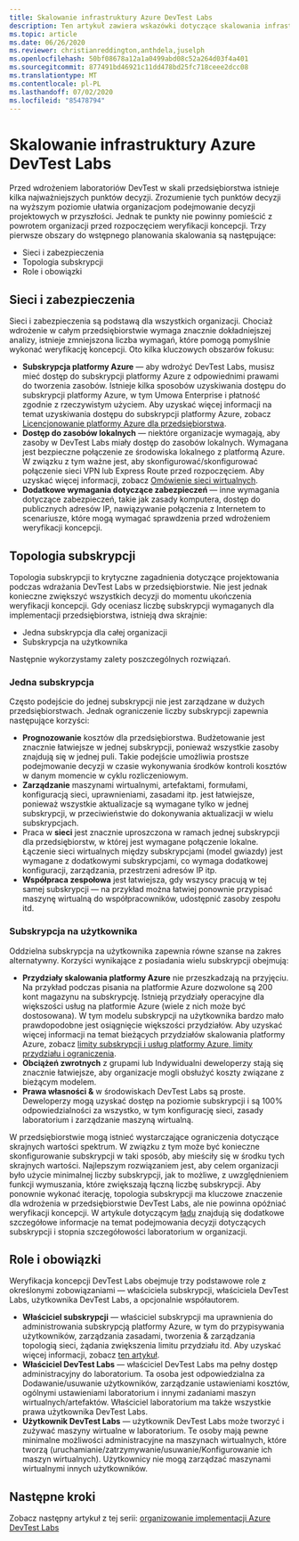 ```yaml
---
title: Skalowanie infrastruktury Azure DevTest Labs
description: Ten artykuł zawiera wskazówki dotyczące skalowania infrastruktury Azure DevTest Labs.
ms.topic: article
ms.date: 06/26/2020
ms.reviewer: christianreddington,anthdela,juselph
ms.openlocfilehash: 50bf08678a12a1a0499abd08c52a264d03f4a401
ms.sourcegitcommit: 877491bd46921c11dd478bd25fc718ceee2dcc08
ms.translationtype: MT
ms.contentlocale: pl-PL
ms.lasthandoff: 07/02/2020
ms.locfileid: "85478794"
---
```

# <a name="scale-up-your-azure-devtest-labs-infrastructure"></a>Skalowanie infrastruktury Azure DevTest Labs
Przed wdrożeniem laboratoriów DevTest w skali przedsiębiorstwa istnieje kilka najważniejszych punktów decyzji. Zrozumienie tych punktów decyzji na wyższym poziomie ułatwia organizacjom podejmowanie decyzji projektowych w przyszłości. Jednak te punkty nie powinny pomieścić z powrotem organizacji przed rozpoczęciem weryfikacji koncepcji. Trzy pierwsze obszary do wstępnego planowania skalowania są następujące:

- Sieci i zabezpieczenia
- Topologia subskrypcji
- Role i obowiązki

## <a name="networking-and-security"></a>Sieci i zabezpieczenia
Sieci i zabezpieczenia są podstawą dla wszystkich organizacji. Chociaż wdrożenie w całym przedsiębiorstwie wymaga znacznie dokładniejszej analizy, istnieje zmniejszona liczba wymagań, które pomogą pomyślnie wykonać weryfikację koncepcji. Oto kilka kluczowych obszarów fokusu:

- **Subskrypcja platformy Azure** — aby wdrożyć DevTest Labs, musisz mieć dostęp do subskrypcji platformy Azure z odpowiednimi prawami do tworzenia zasobów. Istnieje kilka sposobów uzyskiwania dostępu do subskrypcji platformy Azure, w tym Umowa Enterprise i płatność zgodnie z rzeczywistym użyciem. Aby uzyskać więcej informacji na temat uzyskiwania dostępu do subskrypcji platformy Azure, zobacz [Licencjonowanie platformy Azure dla przedsiębiorstwa](https://azure.microsoft.com/pricing/enterprise-agreement/).
- **Dostęp do zasobów lokalnych** — niektóre organizacje wymagają, aby zasoby w DevTest Labs miały dostęp do zasobów lokalnych. Wymagana jest bezpieczne połączenie ze środowiska lokalnego z platformą Azure. W związku z tym ważne jest, aby skonfigurować/skonfigurować połączenie sieci VPN lub Express Route przed rozpoczęciem. Aby uzyskać więcej informacji, zobacz [Omówienie sieci wirtualnych](../virtual-network/virtual-networks-overview.md).
- **Dodatkowe wymagania dotyczące zabezpieczeń** — inne wymagania dotyczące zabezpieczeń, takie jak zasady komputera, dostęp do publicznych adresów IP, nawiązywanie połączenia z Internetem to scenariusze, które mogą wymagać sprawdzenia przed wdrożeniem weryfikacji koncepcji. 

## <a name="subscription-topology"></a>Topologia subskrypcji
Topologia subskrypcji to krytyczne zagadnienia dotyczące projektowania podczas wdrażania DevTest Labs w przedsiębiorstwie. Nie jest jednak konieczne zwiększyć wszystkich decyzji do momentu ukończenia weryfikacji koncepcji. Gdy oceniasz liczbę subskrypcji wymaganych dla implementacji przedsiębiorstwa, istnieją dwa skrajnie: 

- Jedna subskrypcja dla całej organizacji
- Subskrypcja na użytkownika

Następnie wykorzystamy zalety poszczególnych rozwiązań.

### <a name="one-subscription"></a>Jedna subskrypcja
Często podejście do jednej subskrypcji nie jest zarządzane w dużych przedsiębiorstwach. Jednak ograniczenie liczby subskrypcji zapewnia następujące korzyści:

- **Prognozowanie** kosztów dla przedsiębiorstwa.  Budżetowanie jest znacznie łatwiejsze w jednej subskrypcji, ponieważ wszystkie zasoby znajdują się w jednej puli. Takie podejście umożliwia prostsze podejmowanie decyzji w czasie wykonywania środków kontroli kosztów w danym momencie w cyklu rozliczeniowym.
- **Zarządzanie** maszynami wirtualnymi, artefaktami, formułami, konfiguracją sieci, uprawnieniami, zasadami itp. jest łatwiejsze, ponieważ wszystkie aktualizacje są wymagane tylko w jednej subskrypcji, w przeciwieństwie do dokonywania aktualizacji w wielu subskrypcjach.
- Praca w **sieci** jest znacznie uproszczona w ramach jednej subskrypcji dla przedsiębiorstw, w której jest wymagane połączenie lokalne. Łączenie sieci wirtualnych między subskrypcjami (model gwiazdy) jest wymagane z dodatkowymi subskrypcjami, co wymaga dodatkowej konfiguracji, zarządzania, przestrzeni adresów IP itp.
- **Współpraca zespołowa** jest łatwiejsza, gdy wszyscy pracują w tej samej subskrypcji — na przykład można łatwiej ponownie przypisać maszynę wirtualną do współpracowników, udostępnić zasoby zespołu itd.

### <a name="subscription-per-user"></a>Subskrypcja na użytkownika
Oddzielna subskrypcja na użytkownika zapewnia równe szanse na zakres alternatywny. Korzyści wynikające z posiadania wielu subskrypcji obejmują:

- **Przydziały skalowania platformy Azure** nie przeszkadzają na przyjęciu. Na przykład podczas pisania na platformie Azure dozwolone są 200 kont magazynu na subskrypcję. Istnieją przydziały operacyjne dla większości usług na platformie Azure (wiele z nich może być dostosowana). W tym modelu subskrypcji na użytkownika bardzo mało prawdopodobne jest osiągnięcie większości przydziałów. Aby uzyskać więcej informacji na temat bieżących przydziałów skalowania platformy Azure, zobacz [limity subskrypcji i usług platformy Azure, limity przydziału i ograniczenia](../azure-resource-manager/management/azure-subscription-service-limits.md).
- **Obciążeń zwrotnych** z grupami lub Indywidualni deweloperzy stają się znacznie łatwiejsze, aby organizacje mogli obsłużyć koszty związane z bieżącym modelem.
- **Prawa własności &** w środowiskach DevTest Labs są proste. Deweloperzy mogą uzyskać dostęp na poziomie subskrypcji i są 100% odpowiedzialności za wszystko, w tym konfigurację sieci, zasady laboratorium i zarządzanie maszyną wirtualną.

W przedsiębiorstwie mogą istnieć wystarczające ograniczenia dotyczące skrajnych wartości spektrum. W związku z tym może być konieczne skonfigurowanie subskrypcji w taki sposób, aby mieściły się w środku tych skrajnych wartości. Najlepszym rozwiązaniem jest, aby celem organizacji było użycie minimalnej liczby subskrypcji, jak to możliwe, z uwzględnieniem funkcji wymuszania, które zwiększają łączną liczbę subskrypcji. Aby ponownie wykonać iterację, topologia subskrypcji ma kluczowe znaczenie dla wdrożenia w przedsiębiorstwie DevTest Labs, ale nie powinna opóźniać weryfikacji koncepcji. W artykule dotyczącym [ładu](devtest-lab-guidance-governance-policy-compliance.md) znajdują się dodatkowe szczegółowe informacje na temat podejmowania decyzji dotyczących subskrypcji i stopnia szczegółowości laboratorium w organizacji.

## <a name="roles-and-responsibilities"></a>Role i obowiązki
Weryfikacja koncepcji DevTest Labs obejmuje trzy podstawowe role z określonymi zobowiązaniami — właściciela subskrypcji, właściciela DevTest Labs, użytkownika DevTest Labs, a opcjonalnie współautorem.

- **Właściciel subskrypcji** — właściciel subskrypcji ma uprawnienia do administrowania subskrypcją platformy Azure, w tym do przypisywania użytkowników, zarządzania zasadami, tworzenia & zarządzania topologią sieci, żądania zwiększenia limitu przydziału itd. Aby uzyskać więcej informacji, zobacz [ten artykuł](../role-based-access-control/rbac-and-directory-admin-roles.md).
- **Właściciel DevTest Labs** — właściciel DevTest Labs ma pełny dostęp administracyjny do laboratorium. Ta osoba jest odpowiedzialna za Dodawanie/usuwanie użytkowników, zarządzanie ustawieniami kosztów, ogólnymi ustawieniami laboratorium i innymi zadaniami maszyn wirtualnych/artefaktów. Właściciel laboratorium ma także wszystkie prawa użytkownika DevTest Labs.
- **Użytkownik DevTest Labs** — użytkownik DevTest Labs może tworzyć i zużywać maszyny wirtualne w laboratorium. Te osoby mają pewne minimalne możliwości administracyjne na maszynach wirtualnych, które tworzą (uruchamianie/zatrzymywanie/usuwanie/Konfigurowanie ich maszyn wirtualnych). Użytkownicy nie mogą zarządzać maszynami wirtualnymi innych użytkowników.

## <a name="next-steps"></a>Następne kroki
Zobacz następny artykuł z tej serii: [organizowanie implementacji Azure DevTest Labs](devtest-lab-guidance-orchestrate-implementation.md)